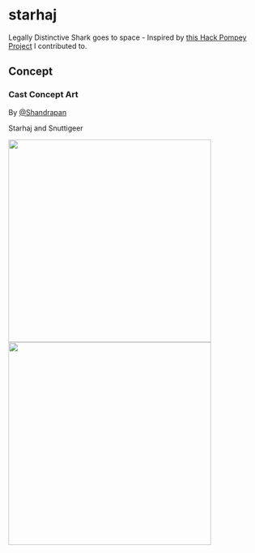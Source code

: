# starhaj
Legally Distinctive Shark goes to space - Inspired by [this Hack Pompey Project](https://github.com/GeekyAubergine/blahbarian) I contributed to.

## Concept

### Cast Concept Art
By [@Shandrapan](https://twitter.com/shandrapan)
<p float="left">
Starhaj and Snuttigeer
  </p>
  <p>
<img src="https://user-images.githubusercontent.com/56833452/230422247-8e421280-0abf-479a-b1e5-b43ede860b66.png" width="400"/>
<img src="https://user-images.githubusercontent.com/56833452/230422256-c24f33ee-80b0-4096-acea-90086cad1ffd.png" width="400"/>
</p>

